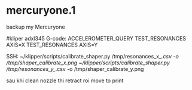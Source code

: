 # mercuryone.1
backup my Mercuryone

#kliper adxl345
G-code:
  ACCELEROMETER_QUERY
  TEST_RESONANCES AXIS=X
  TEST_RESONANCES AXIS=Y

SSH:
~/klipper/scripts/calibrate_shaper.py /tmp/resonances_x_*.csv -o /tmp/shaper_calibrate_x.png
~/klipper/scripts/calibrate_shaper.py /tmp/resonances_y_*.csv -o /tmp/shaper_calibrate_y.png

sau khi clean nozzle thi retract roi move to print